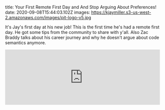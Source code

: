 title: Your First Remote First Day and And Stop Arguing About Preferences!
date: 2020-09-08T15:44:03.102Z
images: https://kjaymiller.s3-us-west-2.amazonaws.com/images/pit-logo-v5.jpg


It's Jay's first day at his new job! This is the first time he's had a remote first day. He got some tips from the community to share with y'all. Also Zac Braddy talks about his career journey and why he doesn't argue about code semantics anymore.

<iframe width="100%" height="180" frameborder="no" scrolling="no" seamless src="https://share.transistor.fm/e/8db4b73c"></iframe>
